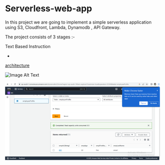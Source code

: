 # Serverless-web-app

In this project we are going to implement a simple serverless application using S3, Cloudfront, Lambda, Dynamodb , API Gateway.

The project consists of 3 stages :-

Text Based Instruction 

-

<a href="https://drive.google.com/file/d/1PS4XiHr7IX6V1VgIKsT4XhWTi_cU2NNQ/view?usp=sharing" target="_blank">architecture</a>

![Image Alt Text](relative_path_to_image)

![Project Screenshot](/imeges/Screenshot%202023-09-23%20210530.png)





